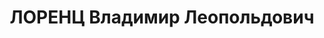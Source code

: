 ---
title: ЛОРЕНЦ Владимир Леопольдович
description: "Род. в 1895, Польша, г. Лодзь, немец, обр.: 2 курса юридического факультета\
  \ Ленинградского университета, член ВКП(б). Проживал: Москва, Хоромный туп., д.\
  \ 2, кв. 58. Начальник иностранного отдела Глававиапрома Наркомата оборонной промышленности\
  \ СССР \n  Арестован 30.04.1937. Обв. в активном участии в к.-р. троцкистском подполье.\
  \ Приговор: ВК ВС СССР, 02.12.1937 – ВМН. Расстрелян 02.12.1937, г.Москва. \n  Реабилитирован\
  \ ВК ВС СССР 09.05.1956"
---